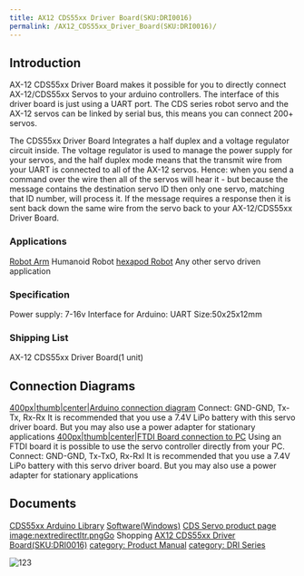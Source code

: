 ```yaml
---
title: AX12 CDS55xx Driver Board(SKU:DRI0016)
permalink: /AX12_CDS55xx_Driver_Board(SKU:DRI0016)/
---
```


Introduction
------------

AX-12 CDS55xx Driver Board makes it possible for you to directly connect AX-12/CDS55xx Servos to your arduino controllers. The interface of this driver board is just using a UART port. The CDS series robot servo and the AX-12 servos can be linked by serial bus, this means you can connect 200+ servos.

The CDS55xx Driver Board Integrates a half duplex and a voltage regulator circuit inside. The voltage regulator is used to manage the power supply for your servos, and the half duplex mode means that the transmit wire from your UART is connected to all of the AX-12 servos. Hence: when you send a command over the wire then all of the servos will hear it - but because the message contains the destination servo ID then only one servo, matching that ID number, will process it. If the message requires a response then it is sent back down the same wire from the servo back to your AX-12/CDS55xx Driver Board.

### Applications

[Robot Arm](https://www.dfrobot.com/category-163.html)
Humanoid Robot
[hexapod Robot](https://www.dfrobot.com/product-515.html)
Any other servo driven application

### Specification

Power supply: 7-16v
Interface for Arduino: UART
Size:50x25x12mm

### Shipping List

AX-12 CDS55xx Driver Board(1 unit)

Connection Diagrams
-------------------

[400px|thumb|center|Arduino connection diagram](/File:Connect_DRI0016-CDS-Arduino.png "wikilink") Connect: GND-GND, Tx-Tx, Rx-Rx
It is recommended that you use a 7.4V LiPo battery with this servo driver board. But you may also use a power adapter for stationary applications
[400px|thumb|center|FTDI Board connection to PC](/File:Connect_DRI0016-CDS-PC.png "wikilink") Using an FTDI board it is possible to use the servo controller directly from your PC.
Connect: GND-GND, Tx-TxO, Rx-RxI
It is recommended that you use a 7.4V LiPo battery with this servo driver board. But you may also use a power adapter for stationary applications

Documents
---------

[CDS55xx Arduino Library](http://www.dfrobot.com/image/data/DRI0016/Arduino%20CDS55xx%20library.rar)
[Software(Windows)](http://www.dfrobot.com/image/data/DRI0016/RobotServoTerminal2.1.10.402_Setup.exe)
[CDS Servo product page](http://www.dfrobot.com/index.php?route=product/product&filter_name=cds&product_id=373)
[image:nextredirectltr.pngGo](/image:nextredirectltr.png "wikilink") Shopping [AX12 CDS55xx Driver Board(SKU:DRI0016)](https://www.dfrobot.com/product-579.html)
[category: Product Manual](/category:_Product_Manual "wikilink") [category: DRI Series](/category:_DRI_Series "wikilink")


![123](http://www.lattepanda.com/wp-content/uploads/2016/05/plug-USB.jpg)
